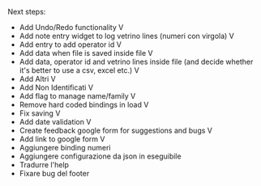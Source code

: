 Next steps:
- Add Undo/Redo functionality V
- Add note entry widget to log vetrino lines (numeri con virgola) V
- Add entry to add operator id V
- Add data when file is saved inside file V
- Add data, operator id and vetrino lines inside file (and decide whether it's better to use a csv, excel etc.) V
- Add Altri V
- Add Non Identificati V
- Add flag to manage name/family V
- Remove hard coded bindings in load V
- Fix saving V
- Add date validation V
- Create feedback google form for suggestions and bugs V
- Add link to google form V
- Aggiungere binding numeri
- Aggiungere configurazione da json in eseguibile
- Tradurre l'help
- Fixare bug del footer